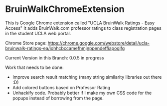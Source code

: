 # BruinWalkChromeExtension

This is Google Chrome extension called "UCLA BruinWalk Ratings - Easy Access"
It adds BruinWalk.com professor ratings to class registration pages in the student UCLA web portal.

Chrome Store page: https://chrome.google.com/webstore/detail/ucla-bruinwalk-ratings-ea/iohhcbccamefhmjnppendeffiapogjfg

Current Version in this Branch: 0.0.5 in progress

Work that needs to be done:
- Improve search result matching (many string similarity libraries out there :D)
- Add colored buttons based on Professor Rating
- Unhackify code. Probably better if I make my own CSS code for the popups instead of borrowing from the page.

